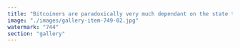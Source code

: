 ```yaml
---
title: "Bitcoiners are paradoxically very much dependant on the state to thrive, they need strong governments printing too much government controlled money in order to buy cheap goods from the working class cattle<br /><br />Ethereans are independant from the state, they really don't care as government have no special rights on Ethereum, governments have the same status as everyone else<br /><br />https://lnkd.in/edxNG-4m"
image: "./images/gallery-item-749-02.jpg"
watermark: "744"
section: "gallery"
---
```

